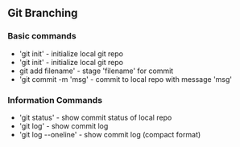 ## Git Branching

### Basic commands

* 'git init' - initialize local git repo
* 'git init' - initialize local git repo
* git add filename' - stage 'filename' for commit
* 'git commit -m 'msg' - commit to local repo with message
'msg'

### Information Commands

* 'git status' - show commit status of local repo
* 'git log' - show commit log
* 'git log --oneline' - show commit log (compact format)